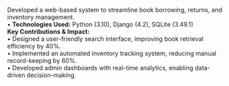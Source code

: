 Developed a web-based system to streamline book borrowing, returns, and inventory management.<br>
•	<b>Technologies Used:</b> Python (3.10), Django (4.2), SQLite (3.49.1)<br>
<b>Key Contributions & Impact:</b><br>
•	Designed a user-friendly search interface, improving book retrieval efficiency by 40%.<br>
•	Implemented an automated inventory tracking system, reducing manual record-keeping by 60%.<br>
•	Developed admin dashboards with real-time analytics, enabling data-driven decision-making.<br>
